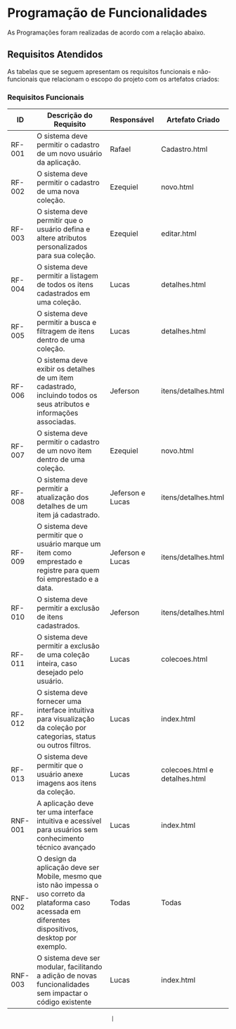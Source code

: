 # Programação de Funcionalidades

As Programações foram realizadas de acordo com a relação abaixo.

## Requisitos Atendidos

As tabelas que se seguem apresentam os requisitos funcionais e não-funcionais que relacionam o escopo do projeto com os artefatos criados:

### Requisitos Funcionais

|ID    | Descrição do Requisito | Responsável | Artefato Criado |
|------|------------------------|------------|-----------------|
|RF-001| O sistema deve permitir o cadastro de um novo usuário da aplicação.| Rafael | Cadastro.html |
|RF-002| O sistema deve permitir o cadastro de uma nova coleção.| Ezequiel | novo.html |
|RF-003| O sistema deve permitir que o usuário defina e altere atributos personalizados para sua coleção.| Ezequiel | editar.html |
|RF-004| O sistema deve permitir a listagem de todos os itens cadastrados em uma coleção.| Lucas | detalhes.html |
|RF-005| O sistema deve permitir a busca e filtragem de itens dentro de uma coleção.| Lucas | detalhes.html |
|RF-006| O sistema deve exibir os detalhes de um item cadastrado, incluindo todos os seus atributos e informações associadas.| Jeferson | itens/detalhes.html |
|RF-007| O sistema deve permitir o cadastro de um novo item dentro de uma coleção.|Ezequiel | novo.html |
|RF-008| O sistema deve permitir a atualização dos detalhes de um item já cadastrado.| Jeferson e Lucas| itens/detalhes.html |
|RF-009| O sistema deve permitir que o usuário marque um item como emprestado e registre para quem foi emprestado e a data. | Jeferson e Lucas | itens/detalhes.html |
|RF-010| O sistema deve permitir a exclusão de itens cadastrados.| Jeferson | itens/detalhes.html |
|RF-011| O sistema deve permitir a exclusão de uma coleção inteira, caso desejado pelo usuário. | Lucas | colecoes.html |
|RF-012| O sistema deve fornecer uma interface intuitiva para visualização da coleção por categorias, status ou outros filtros.| Lucas | index.html |
|RF-013| O sistema deve permitir que o usuário anexe imagens aos itens da coleção.| Lucas | colecoes.html e detalhes.html|
|RNF-001| A aplicação deve ter uma interface intuitiva e acessível para usuários sem conhecimento técnico avançado| Lucas | index.html |
|RNF-002| O design da aplicação deve ser Mobile, mesmo que isto não impessa o uso correto da plataforma caso acessada em diferentes dispositivos, desktop por exemplo.| Todas | Todas |
|RNF-003| O sistema deve ser modular, facilitando a adição de novas funcionalidades sem impactar o código existente| Lucas | index.html |


                                     |

